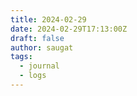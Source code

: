 ```yaml
---
title: 2024-02-29
date: 2024-02-29T17:13:00Z
draft: false
author: saugat
tags:
  - journal
  - logs
---
```

